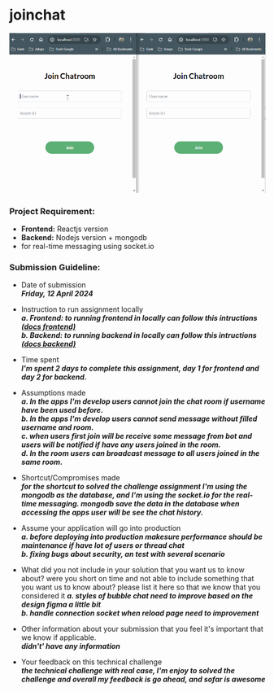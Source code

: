 # joinchat
![Demo](./docs/joinchat.gif)

### Project Requirement: 
- **Frontend:** Reactjs version 
- **Backend:** Nodejs version + mongodb
- for real-time messaging using socket.io

### Submission Guideline:
- Date of submission  
  ***Friday, 12 April 2024***

- Instruction to run assignment locally  
  ***a. Frontend: to running frontend in locally can follow this intructions [(docs frontend)](./frontend/README.md)***  
  ***b. Backend: to running backend in locally can follow this intructions [(docs backend)](./backend/README.md)***

- Time spent  
  ***I'm spent 2 days to complete this assignment, day 1 for frontend and day 2 for backend.***  

- Assumptions made  
  ***a. In the apps I'm develop users cannot join the chat room if username have been used before.***   
  ***b. In the apps I'm develop users cannot send message without filled username and room.***  
  ***c. when users first join will be receive some message from bot and users will be notified if have any users joined in the room.***  
  ***d. In the room users can broadcast message to all users joined in the same room.***   

- Shortcut/Compromises made  
  ***for the shortcut to solved the challenge assignment I'm using the mongodb as the database, and I'm using the socket.io for the real-time messaging. mongodb save the data in the database when accessing the apps user will be see the chat history.***

- Assume your application will go into production  
  ***a. before deploying into production makesure performance should be maintenance if have lot of users or thread chat***    
  ***b. fixing bugs about security, an test with several scenario***

- What did you not include in your solution that you want us to know about? were you short on time and not able to include something that you want us to know about? please list it here so that we know that you considered it
***a. styles of bubble chat need to improve based on the design figma a little bit***  
***b. handle connection socket when reload page need to improvement***

- Other information about your submission that you feel it's important that we know if applicable.  
  ***didn't' have any information***

- Your feedback on this technical challenge  
  ***the technical challenge with real case, I'm enjoy to solved the challenge and overall my feedback is go ahead, and sofar is awesome***